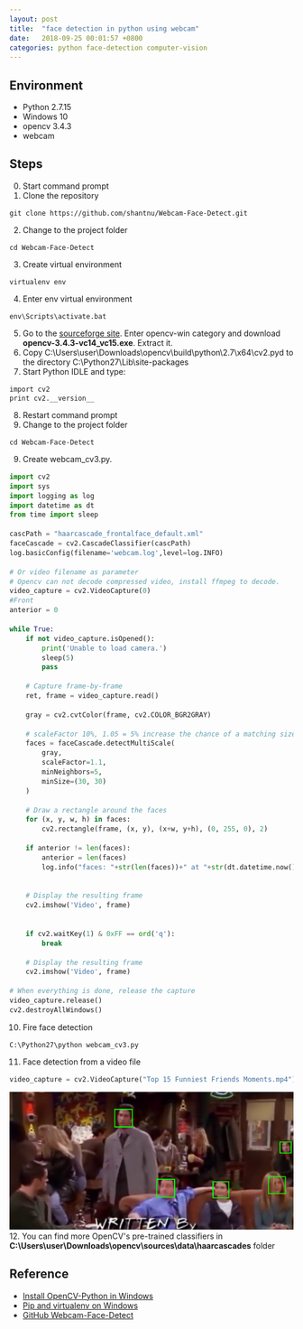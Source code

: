 ```yaml
---
layout: post
title:  "face detection in python using webcam"
date:   2018-09-25 00:01:57 +0800
categories: python face-detection computer-vision
---
```

## Environment
* Python 2.7.15
* Windows 10
* opencv 3.4.3
* webcam

## Steps
0. Start command prompt
1. Clone the repository
```
git clone https://github.com/shantnu/Webcam-Face-Detect.git
```
2. Change to the project folder
```
cd Webcam-Face-Detect
```
3. Create virtual environment
``` 
virtualenv env
```
4. Enter env virtual environment
``` 
env\Scripts\activate.bat
```
5. Go to the [sourceforge site](https://sourceforge.net/projects/opencvlibrary/files/). Enter opencv-win category and download **opencv-3.4.3-vc14_vc15.exe**. Extract it. 
6. Copy C:\Users\user\Downloads\opencv\build\python\2.7\x64\cv2.pyd to the directory C:\Python27\Lib\site-packages
7. Start Python IDLE and type:
```
import cv2
print cv2.__version__
```
8. Restart command prompt
9. Change to the project folder
```
cd Webcam-Face-Detect
```
9. Create webcam_cv3.py.   

```python
import cv2
import sys
import logging as log
import datetime as dt
from time import sleep

cascPath = "haarcascade_frontalface_default.xml"
faceCascade = cv2.CascadeClassifier(cascPath)
log.basicConfig(filename='webcam.log',level=log.INFO)

# Or video filename as parameter
# Opencv can not decode compressed video, install ffmpeg to decode.
video_capture = cv2.VideoCapture(0)
#Front
anterior = 0

while True:
    if not video_capture.isOpened():
        print('Unable to load camera.')
        sleep(5)
        pass

    # Capture frame-by-frame
    ret, frame = video_capture.read()

    gray = cv2.cvtColor(frame, cv2.COLOR_BGR2GRAY)

	# scaleFactor 10%, 1.05 = 5% increase the chance of a matching size
    faces = faceCascade.detectMultiScale(
        gray,
        scaleFactor=1.1,
        minNeighbors=5,
        minSize=(30, 30)
    )

    # Draw a rectangle around the faces
    for (x, y, w, h) in faces:
        cv2.rectangle(frame, (x, y), (x+w, y+h), (0, 255, 0), 2)

    if anterior != len(faces):
        anterior = len(faces)
        log.info("faces: "+str(len(faces))+" at "+str(dt.datetime.now()))


    # Display the resulting frame
    cv2.imshow('Video', frame)


    if cv2.waitKey(1) & 0xFF == ord('q'):
        break

    # Display the resulting frame
    cv2.imshow('Video', frame)

# When everything is done, release the capture
video_capture.release()
cv2.destroyAllWindows()

```
10. Fire face detection 
```
C:\Python27\python webcam_cv3.py
```
11. Face detection from a video file
```python
video_capture = cv2.VideoCapture("Top 15 Funniest Friends Moments.mp4")
```
![python-face-detection-video](/assets/python-face-detection-video.PNG)
12. You can find more OpenCV's pre-trained classifiers in **C:\Users\user\Downloads\opencv\sources\data\haarcascades** folder

## Reference
* [Install OpenCV-Python in Windows](https://docs.opencv.org/3.0-beta/doc/py_tutorials/py_setup/py_setup_in_windows/py_setup_in_windows.html)
* [Pip and virtualenv on Windows](https://programwithus.com/learn-to-code/Pip-and-virtualenv-on-Windows/)
* [GitHub Webcam-Face-Detect](https://github.com/shantnu/Webcam-Face-Detect)

